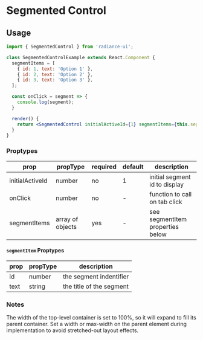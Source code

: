 # Segmented Control

## Usage

```jsx
import { SegmentedControl } from 'radiance-ui';

class SegmentedControlExample extends React.Component {
  segmentItems = [
    { id: 1, text: 'Option 1' },
    { id: 2, text: 'Option 2' },
    { id: 3, text: 'Option 3' },
  ];

  const onClick = segment => {
    console.log(segment);
  }

  render() {
    return <SegmentedControl initialActiveId={1} segmentItems={this.segmentItems} onClick={onClick} />;
  }
}
```

<!-- STORY -->

### Proptypes

| prop            | propType         | required | default | description                      |
| --------------- | ---------------- | -------- | ------- | -------------------------------- |
| initialActiveId | number           | no       | 1       | initial segment id to display    |
| onClick         | number           | no       | -       | function to call on tab click    |
| segmentItems    | array of objects | yes      | -       | see segmentItem properties below |

#### `segmentItem` Proptypes

| prop | propType | description              |
| ---- | -------- | ------------------------ |
| id   | number   | the segment indentifier  |
| text | string   | the title of the segment |

### Notes

The width of the top-level container is set to 100%, so it will expand to fill its parent container. Set a width or max-width on the parent element during implementation to avoid stretched-out layout effects.
